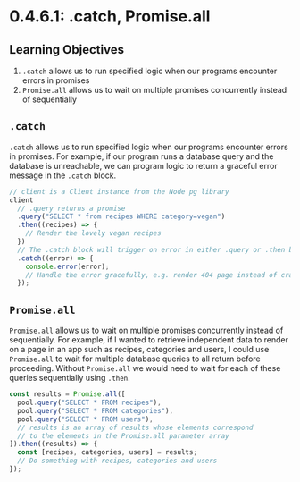 # 0.4.6.1: .catch, Promise.all

## Learning Objectives

1. `.catch` allows us to run specified logic when our programs encounter errors in promises
2. `Promise.all` allows us to wait on multiple promises concurrently instead of sequentially

## `.catch`

`.catch` allows us to run specified logic when our programs encounter errors in promises. For example, if our program runs a database query and the database is unreachable, we can program logic to return a graceful error message in the `.catch` block.

```javascript
// client is a Client instance from the Node pg library
client
  // .query returns a promise
  .query("SELECT * from recipes WHERE category=vegan")
  .then((recipes) => {
    // Render the lovely vegan recipes
  })
  // The .catch block will trigger on error in either .query or .then block
  .catch((error) => {
    console.error(error);
    // Handle the error gracefully, e.g. render 404 page instead of crashing app
  });
```

## `Promise.all`

`Promise.all` allows us to wait on multiple promises concurrently instead of sequentially. For example, if I wanted to retrieve independent data to render on a page in an app such as recipes, categories and users, I could use `Promise.all` to wait for multiple database queries to all return before proceeding. Without `Promise.all` we would need to wait for each of these queries sequentially using `.then`.

```javascript
const results = Promise.all([
  pool.query("SELECT * FROM recipes"),
  pool.query("SELECT * FROM categories"),
  pool.query("SELECT * FROM users"),
  // results is an array of results whose elements correspond
  // to the elements in the Promise.all parameter array
]).then((results) => {
  const [recipes, categories, users] = results;
  // Do something with recipes, categories and users
});
```
